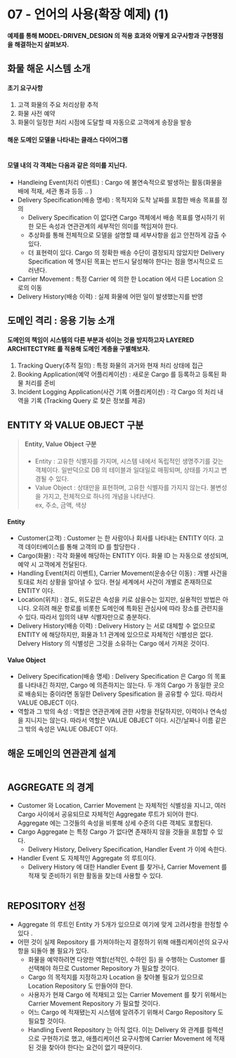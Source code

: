 # 07 - 언어의 사용(확장 예제) (1)

#### 예제를 통해 MODEL-DRIVEN\_DESIGN 의 적용 효과와 어떻게 요구사항과 구현쟁점을 해결하는지 살펴보자.&#x20;

## 화물 해운 시스템 소개&#x20;

#### 초기 요구사항&#x20;

1. 고객 화물의 주요 처리상황 추적&#x20;
2. 화물 사전 예약&#x20;
3. 화물이 일정한 처리 시점에 도달할 때 자동으로 고객에게 송장을 발송&#x20;

#### 해운 도메인 모델을 나타내는 클래스 다이어그램&#x20;

<figure><img src="../../../../.gitbook/assets/image (10) (1) (1).png" alt=""><figcaption></figcaption></figure>

#### 모델 내의 각 객체는 다음과 같은 의미를 지닌다.&#x20;

* Handleing Event(처리 이벤트) : Cargo 에 불연속적으로 발생하는 활동(화물을 배에 적재, 세관 통과 등등 .. )&#x20;
* Delivery Specification(배송 명세) : 목적지와 도착 날짜를 포함한 배송 목표를 정의&#x20;
  * Delivery Specification 이 없다면 Cargo 객체에서 배송 목표를 명시하기 위한 모든 속성과 연관관계의 세부적인 의미를 책임져야 한다.&#x20;
  * 추상화를 통해 전체적으로 모델을 설명할 떄 세부사항을 쉽고 안전하게 감출 수 있다.&#x20;
  * 더 표현력이 있다. Cargo 의 정확한 배송 수단이 결정되지 않았지만 Delivery Specification 에 명시된 목표는 반드시 달성해야 한다는 점을 명시적으로 드러낸다.&#x20;
* Carrier Movement : 특정 Carrier 에 의한 한 Location 에서 다른 Location 으로의 이동&#x20;
* Delivery History(배송 이력) : 실제 화물에 어떤 일이 발생했는지를 반영&#x20;

## 도메인 격리 : 응용 기능 소개&#x20;

#### 도메인의 책임이 시스템의 다른 부분과 섞이는 것을 방지하고자 LAYERED ARCHITECTYRE 를 적용해 도메인 계층을 구별해보자.&#x20;

1. Tracking Query(추적 질의) : 특정 화물의 과거와 현재 처리 상태에 접근&#x20;
2. Booking Application(예약 어플리케이션) : 새로운 Cargo 를 등록하고 등록된 화물 처리를 준비&#x20;
3. Incident Logging Application(사건 기록 어플리케이션) : 각 Cargo 의 처리 내역을 기록 (Tracking Query 로 찾은 정보를 제공)&#x20;

## ENTITY 와 VALUE OBJECT 구분

> #### Entity, Value Object 구분&#x20;
>
> * Entity : 고유한 식별자를 가지며, 시스템 내에서 독립적인 생명주기를 갖는 객체이다. 일반덕으로 DB 의 테이블과 일대일로 매핑되며, 상태를 가지고 변경될 수 있다.&#x20;
> * Value Object : 상태만을 표현하며, 고유한 식별자를 가지지 않는다. 불변성을 가지고, 전체적으로 하나의 개념을 나타낸다. \
>   ex, 주소, 금액, 색상

#### Entity

* Customer(고객) : Customer 는 한 사람이나 회사를 나타내는 ENTITY 이다. 고객 데이터베이스를 통해 고객의 ID 를 할당한다 .
* Cargo(화물) : 각각 화물에 해당하는 ENTITY 이다. 화물 ID 는 자동으로 생성되며, 예약 시 고객에게 전달된다.&#x20;
* Handling Event(처리 이벤트), Carrier Movement(운송수단 이동) : 개별 사건을 토대로 처리 상황을 알아낼 수 있다. 현실 세계에서 사건이 개별로 존재하므로 ENTITY 이다.&#x20;
* Location(위치) : 경도, 위도같은 속성을 키로 삼을수는 있지만, 실용적인 방법은 아니다. 오히려 해운 항로를 비롯한 도메인에 특화된 관심사에 따라 장소를 관련지을 수 있다. 따라서 임의의 내부 식별자만으로 충분하다.&#x20;
* Delivery History(배송 이력) : Delivery History 는 서로 대체할 수 없으므로 ENTITY 에 해당하지만, 화물과 1:1 관계에 있으므로 자체적인 식별성은 없다. Delvery History 의 식별성은 그것을 소유하는 Cargo 에서 가져온 것이다.

#### Value Object&#x20;

* Delivery Specification(배송 명세) : Delivery Specification 은 Cargo 의 목표를 나타내긴 하지만, Cargo 에 의존하지는 않는다. 두 개의 Cargo 가 동일한 곳으로 배송되는 중이라면 동일한 Delivery Spesification 을 공유할 수 있다. 따라서 VALUE OBJECT 이다.&#x20;
* 역할과 그 밖의 속성 : 역할은 연관관계에 관한 사항을 전달하지만, 이력이나 연속성을 지니지는 않는다. 따라서 역할은 VALUE OBJECT 이다. 시간/날짜나 이름 같은 그 밖의 속성은 VALUE OBJECT 이다.&#x20;

## 해운 도메인의 연관관계 설계&#x20;

<figure><img src="../../../../.gitbook/assets/image (1) (1) (1) (1) (1).png" alt=""><figcaption></figcaption></figure>

## AGGREGATE 의 경계&#x20;

* Customer 와 Location, Carrier Movement 는 자체적인 식별성을 지니고, 여러 Cargo 사이에서 공유되므로 자체적인 Aggregate 루트가 되어야 한다. Aggregate 에는 그것들의 속성을 비롯해 상세 수준의 다른 객체도 포함된다.&#x20;
* Cargo Aggregate 는 특정 Cargo 가 없다면 존재하지 않을 것들을 포함할 수 있다.&#x20;
  * Delivery History, Delivery Specification, Handler Event 가 이에 속한다.&#x20;
* Handler Event 도 자체적인 Aggregate 의 루트이다.&#x20;
  * Delivery History 에 대한 Handler Event 를 찾거나, Carrier Movement 를 적재 및 준비하기 위한 활동을 찾는데 사용할 수 있다.&#x20;

<figure><img src="../../../../.gitbook/assets/image (2) (1) (1) (1) (1) (1).png" alt=""><figcaption></figcaption></figure>

## REPOSITORY 선정&#x20;

* Aggregate 의 루트인 Entity 가 5개가 있으므로 여기에 맞게 고려사항을 한정할 수 있다 .
* 어떤 것이 실제 Repository 를 가져야하는지 결정하기 위해 애플리케이션의 요구사항을 되돌아 볼 필요가 있다.&#x20;
  * 화물을 예약하려면 다양한 역할(선적인, 수하인 등) 을 수행하는 Customer 를 선택해야 하므로 Customer Repository 가 필요할 것이다.&#x20;
  * Cargo 의 목적지를 지정하고자 Location 을 찾아볼 필요가 있으므로 Location Repository 도 만들어야 한다.
  * 사용자가 현재 Cargo 에 적재되고 있는 Carrier Movement 를 찾기 위해서는 Carrier Movement Repository 가 필요할 것이다.&#x20;
  * 어느 Cargo 에 적재됐는지 시스템에 알려주기 위해서 Cargo Repository 도 필요할 것이다.&#x20;
  * Handling Event Repository 는 아직 없다. 이는 Delivery 와 관계를 컬렉션으로 구현하기로 했고, 애플리케이션 요구사항에 Carrier Movement 에 적재된 것을 찾아야 한다는 요건이 없기 때문이다.&#x20;

<figure><img src="../../../../.gitbook/assets/image (3) (1) (1) (1) (1).png" alt=""><figcaption></figcaption></figure>
